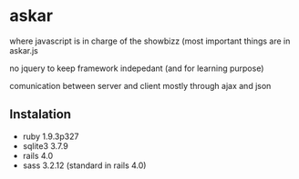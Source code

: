 askar
=========

where javascript is in charge of the showbizz (most important things are in askar.js

no jquery to keep framework indepedant (and for learning purpose)

comunication between server and client mostly through ajax and json

Instalation
-----------

* ruby 1.9.3p327
* sqlite3 3.7.9
* rails 4.0
* sass 3.2.12 (standard in rails 4.0)
